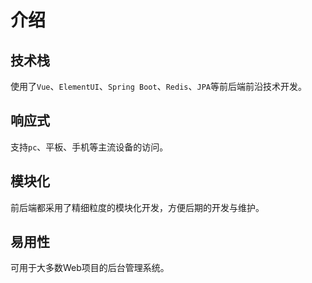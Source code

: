 # 介绍

## 技术栈

使用了`Vue`、`ElementUI`、`Spring Boot`、`Redis`、`JPA`等前后端前沿技术开发。

## 响应式

支持`pc`、平板、手机等主流设备的访问。

##  模块化

前后端都采用了精细粒度的模块化开发，方便后期的开发与维护。

## 易用性

可用于大多数Web项目的后台管理系统。